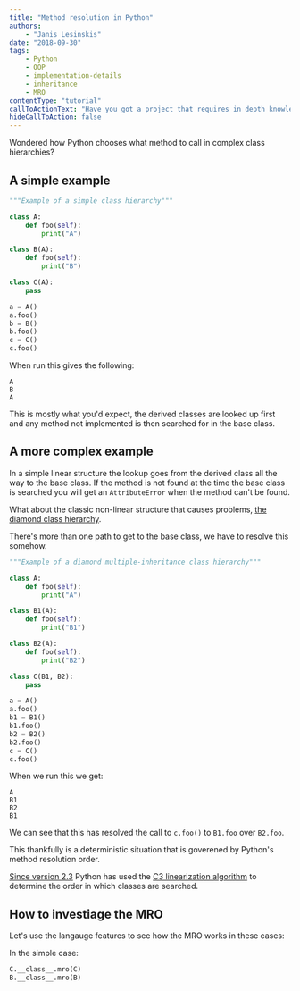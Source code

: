 ```yaml
---
title: "Method resolution in Python"
authors:
    - "Janis Lesinskis"
date: "2018-09-30"
tags:
    - Python
    - OOP
    - implementation-details
    - inheritance
    - MRO
contentType: "tutorial"
callToActionText: "Have you got a project that requires in depth knowledge of implementation details? Or do you have a topic about Python internals you would like to see a post about? We'd love to hear about it so fill in the form below with some details."
hideCallToAction: false
---
```


Wondered how Python chooses what method to call in complex class hierarchies?

## A simple example

```python
"""Example of a simple class hierarchy"""

class A:
    def foo(self):
        print("A")

class B(A):
    def foo(self):
        print("B")

class C(A):
    pass

a = A()
a.foo()
b = B()
b.foo()
c = C()
c.foo()
```

When run this gives the following:

```
A
B
A
```

This is mostly what you'd expect, the derived classes are looked up first and any method not implemented is then searched for in the base class.

## A more complex example

In a simple linear structure the lookup goes from the derived class all the way to the base class. If the method is not found at the time the base class is searched you will get an `AttributeError` when the method can't be found.

What about the classic non-linear structure that causes problems, [the diamond class hierarchy](https://en.wikipedia.org/wiki/Multiple_inheritance#The_diamond_problem).

There's more than one path to get to the base class, we have to resolve this somehow.

```python
"""Example of a diamond multiple-inheritance class hierarchy"""

class A:
    def foo(self):
        print("A")

class B1(A):
    def foo(self):
        print("B1")

class B2(A):
    def foo(self):
        print("B2")

class C(B1, B2):
    pass

a = A()
a.foo()
b1 = B1()
b1.foo()
b2 = B2()
b2.foo()
c = C()
c.foo()
```

When we run this we get:

```
A
B1
B2
B1
```

We can see that this has resolved the call to `c.foo()` to `B1.foo` over `B2.foo`.

This thankfully is a deterministic situation that is goverened by Python's method resolution order.

[Since version 2.3](https://www.python.org/download/releases/2.3/mro/) Python has used the [C3 linearization algorithm](https://en.wikipedia.org/wiki/C3_linearization) to determine the order in which classes are searched.

## How to investiage the MRO

Let's use the langauge features to see how the MRO works in these cases:

In the simple case:

```python
C.__class__.mro(C)
B.__class__.mro(B)
```
